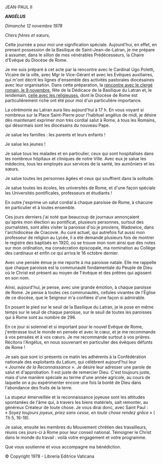 JEAN-PAUL II

***ANGÉLUS***

*Dimanche 12 novembre 1978*

*Chers frères et sœurs,*

Cette journée a pour moi une signification spéciale. Aujourd'hui, en effet, en prenant possession de la Basilique de Saint-Jean-de-Latran, je me prépare à assumer, dans le sillon de mes vénérables Prédécesseurs, la Chaire d'Evêque du Diocèse de Rome.

Je me suis préparé à cet acte par la rencontre avec le Cardinal Ugo Poletti, Vicaire de la ville, avec Mgr le Vice-Gérant et avec les Evêques auxiliaires, qui m'ont décrit les lignes d'ensemble des activités pastorales diocésaines avec leur organisation. Dans cette préparation, la [rencontre avec le clergé romain, le 9 novembre](/content/john-paul-ii/fr/speeches/1978/documents/hf_jp-ii_spe_19781109_clero-roma.html), fête de la Dédicace de la Basilique du Latran et, le lendemain, [celle avec les religieuses](/content/john-paul-ii/fr/speeches/1978/documents/hf_jp-ii_spe_19781110_religiose-roma.html), dont le Diocèse de Rome est particulièrement riche ont été pour moi d'un particulière importance.

La cérémonie au Latran aura lieu aujourd'hui à 17 h. En vous voyant si nombreux sur la Place Saint-Pierre pour l'habituel angélus de midi, je désire dès maintenant exprimer mon très cordial salut à Rome, à tous les Romains, qui désormais sont les diocésains du nouveau Pape.

Je salue les familles : les parents et leurs enfants !

Je salue les jeunes !

Je salue tous les malades et en particulier, ceux qui sont hospitalisés dans les nombreux hôpitaux et cliniques de notre Ville. Avec eux je salue les médecins, tous les employés aux services de la santé, les aumôniers et les sœurs.

Je salue toutes les personnes âgées et ceux qui souffrent dans la solitude.

Je salue toutes les écoles, les universités de Rome, et d'une façon spéciale les Universités pontificales, professeurs et étudiants !

En outre j'exprime un salut cordial à chaque paroisse de Rome, à chacune en particulier et à toutes ensemble.

Ces jours derniers j'ai noté que beaucoup de journaux annonçaient qu'après mon élection au pontificat, plusieurs personnes, surtout des journalistes, sont allés visiter la paroisse d'où je proviens, Wadowice, dans l'archidiocèse de Cracovie. Au curé actuel, qui autrefois fut aussi mon professeur de religion au Lycée, il a été demandé plusieurs fois de montrer le registre des baptisés en 1920, où se trouve mon nom ainsi que des notes sur mon ordination, ma consécration épiscopale, ma nomination au Collège des cardinaux et enfin ce qui arriva le 16 octobre dernier.

Avec une pensée émue je me reporte à ma paroisse natale. Elle me rappelle que chaque paroisse est la communauté fondamentale du Peuple de Dieu où le Christ est présent au moyen de 1'évêque et des prêtres qui agissent en son nom.

Ainsi, aujourd'hui, je pense, avec une grande émotion, à chaque paroisse de Rome. Je pense à toutes ces communautés, cellules vivantes de l'Église de ce diocèse, que le Seigneur m'a confiées d'une façon si admirable.

En posant le pied sur le seuil de la Basilique du Latran, je le pose en même temps sur le seuil de chaque paroisse, sur le seuil de toutes les paroisses qui à Rome sont au nombre de 296.

En ce jour si solennel et si important pour le nouvel Evêque de Rome, j'embrasse tout le monde en pensée et avec le cœur, et je me recommande à vos pensées et à vos cœurs. Je me recommande surtout à vos prières. Récitons l'Angélus, en nous souvenant en particulier des évêques défunts de Rome !

Je sais que sont ici présents ce matin les adhérents à la Confédération nationale des exploitants du Latium, qui célèbrent aujourd'hui leur « *Journée de la Reconnaissance* ». Je désire leur adresser une parole de salut et d'approbation. Il est juste de remercier Dieu. C'est toujours juste, mais d'une manière spéciale au terme d'une année agricole, au cours de laquelle on a pu expérimenter encore une fois la bonté de Dieu dans l'abondance des fruits de la terre.

La stupeur émerveillée et la reconnaissance joyeuse sont les attitudes spontanées de l'âme qui, à travers les biens matériels, sait remonter, au généreux Créateur de toute chose. Je vous dirai donc, avec Saint Paul : « *Soyez toujours joyeux, priez sans cesse, en toute chose rendez grâce* » ( *Th* 5, 16-18).

Je salue, ensuite les membres du Mouvement chrétien des travailleurs, réunis ces jours-ci à Rome pour leur conseil national. Témoigner le Christ dans le monde du travail : voilà votre engagement et votre programme.

Que vous soutienne et vous accompagne ma bénédiction.

© Copyright 1978 - Libreria Editrice Vaticana